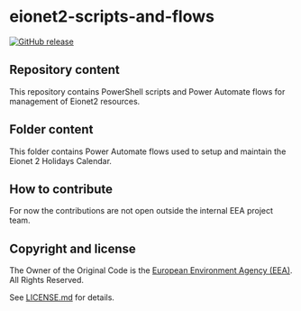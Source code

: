 # eionet2-scripts-and-flows

[![GitHub release](https://img.shields.io/github/v/release/eea/eionet2-scripts-and-flows)](https://github.com/eea/eionet2-scripts-and-flows/releases)

## Repository content

This repository contains PowerShell scripts and Power Automate flows for management of Eionet2 resources.

## Folder content

This folder contains Power Automate flows used to setup and maintain the Eionet 2 Holidays Calendar.

## How to contribute

For now the contributions are not open outside the internal EEA project team.

## Copyright and license

The Owner of the Original Code is the [European Environment Agency (EEA)](http://eea.europa.eu).
All Rights Reserved.

See [LICENSE.md](https://github.com/eea/eionet2-scripts-and-flows/blob/master/LICENSE.md) for details.

